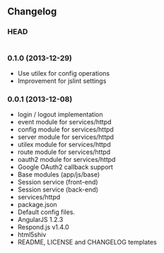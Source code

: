 ## Changelog

### HEAD

```
```

### 0.1.0 (2013-12-29)

* Use utilex for config operations
* Improvement for jslint settings

### 0.0.1 (2013-12-08)

* login / logout implementation
* event module for services/httpd
* config module for services/httpd
* server module for services/httpd
* utilex module for services/httpd
* route module for services/httpd
* oauth2 module for services/httpd
* Google OAuth2 callback support
* Base modules (app/js/base)
* Session service (front-end)
* Session service (back-end)
* services/httpd
* package.json
* Default config files.
* AngularJS 1.2.3
* Respond.js v1.4.0
* html5shiv
* README, LICENSE and CHANGELOG templates